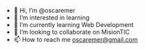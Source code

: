 - 👋 Hi, I’m @oscaremer
- 👀 I’m interested in learning
- 🌱 I’m currently learning Web Development
- 💞️ I’m looking to collaborate on MisionTIC
- 📫 How to reach me oscaremer@gmail.com

<!---
oscaremer/oscaremer is a ✨ special ✨ repository because its `README.md` (this file) appears on your GitHub profile.
You can click the Preview link to take a look at your changes.
--->
